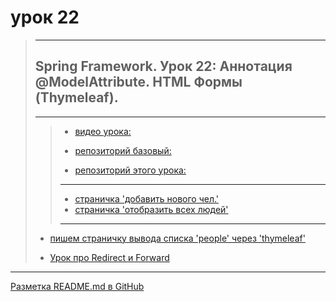 # урок 22

> ---
> 
> ## Spring Framework. Урок 22: Аннотация @ModelAttribute. HTML Формы (Thymeleaf).
> 
> ---
> 
> > * [видео урока:](https://youtu.be/w1FjeTZxQrQ)
> > 
> > * [репозиторий базовый:](https://github.com/NeilAlishev/SpringCourse/tree/master/Lesson22_Starter.CRUD_App2)
> >
> > * [репозиторий этого урока:](https://github.com/NeilAlishev/SpringCourse/tree/master/Lesson22.CRUD_App2)
> > ---
> > * [страничка 'добавить нового чел.'](http://localhost:8080/people/new)
> > * [страничка 'отобразить всех людей'](http://localhost:8080/people)
> >    
> > ---
>  
>  * [пишем страничку вывода списка 'people' через 'thymeleaf'](https://www.youtube.com/watch?v=D58pIymCew4&t=31m11s)
>  
>  * [Урок про Redirect и Forward](https://youtu.be/lesNd-lqUiM)

   
---
[Разметка README.md в GitHub](https://coddism.com/zametki/razmetka_readmemd_v_github)
